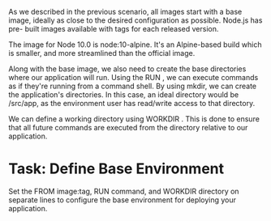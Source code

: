 As we described in the previous scenario, all images start with a base image,
ideally as close to the desired configuration as possible. Node.js has pre-
built images available with tags for each released version.

The image for Node 10.0 is node:10-alpine. It's an Alpine-based build which is
smaller, and more streamlined than the official image.

Along with the base image, we also need to create the base directories where
our  application will run. Using the RUN <command>, we can execute commands as
if they're running from a command shell. By using mkdir, we can create the
application's directories. In this case, an ideal directory would be /src/app,
as the environment user has read/write access to that directory.

We can define a working directory using WORKDIR <directory>.  This is done
to ensure that all future commands are executed from the directory relative
to our application.

# Task: Define Base Environment

Set the FROM image:tag, RUN command, and WORKDIR directory on separate
lines to configure the base environment for deploying your application.

